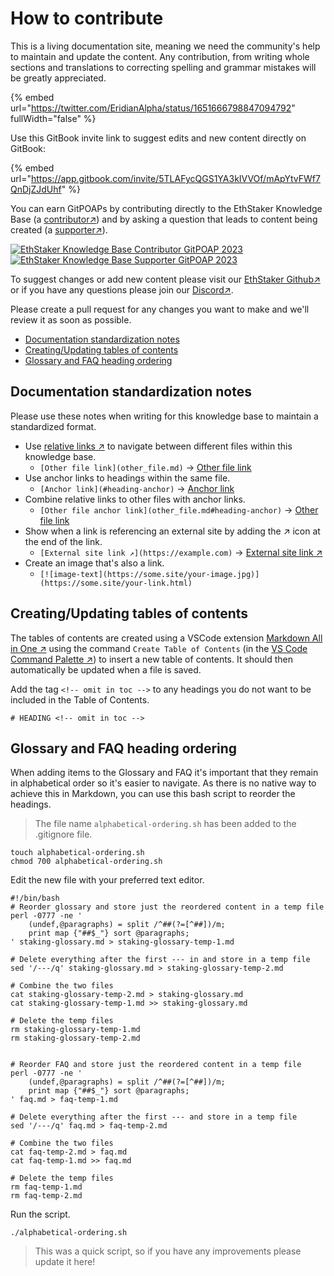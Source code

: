 # How to contribute

This is a living documentation site, meaning we need the community's help to maintain and update the content. Any contribution, from writing whole sections and translations to correcting spelling and grammar mistakes will be greatly appreciated.

{% embed url="https://twitter.com/EridianAlpha/status/1651666798847094792" fullWidth="false" %}

Use this GitBook invite link to suggest edits and new content directly on GitBook:

{% embed url="https://app.gitbook.com/invite/5TLAFycQGS1YA3kIVVOf/mApYtvFWf7QnDjZJdUhf" %}

You can earn GitPOAPs by contributing directly to the EthStaker Knowledge Base (a [contributor↗](https://www.gitpoap.io/gp/881)) and by asking a question that leads to content being created (a [supporter↗](https://www.gitpoap.io/gp/923)).

[![EthStaker Knowledge Base Contributor GitPOAP 2023](https://www.gitpoap.io/\_next/image?url=https%3A%2F%2Fassets.poap.xyz%2Fgitpoap3a-2023-ethstaker-knowledge-base-contributor-2022-logo-1671596764627.png\&w=384\&q=75)](https://www.gitpoap.io/gp/881)[![EthStaker Knowledge Base Supporter GitPOAP 2023](https://www.gitpoap.io/\_next/image?url=https%3A%2F%2Fassets.poap.xyz%2F2023-ethstaker-knowledge-base-supporter-2022-logo-1672411990803.png\&w=384\&q=75)](https://www.gitpoap.io/gp/923)

To suggest changes or add new content please visit our [EthStaker Github↗](https://github.com/eth-educators/ethstaker-knowledgebase) or if you have any questions please join our [Discord↗](https://www.google.com/url?sa=t\&rct=j\&q=\&esrc=s\&source=web\&cd=\&cad=rja\&uact=8\&ved=2ahUKEwjpm6nC5K78AhUBi1wKHaxHCF8QFnoECAsQAQ\&url=https%3A%2F%2Fdiscord.com%2Finvite%2FucsTcA2wTq\&usg=AOvVaw0U61EK\_8NaT71SEZlw3aJS).&#x20;

Please create a pull request for any changes you want to make and we'll review it as soon as possible.

* [Documentation standardization notes](how-to-contribute.md#documentation-standardization-notes)
* [Creating/Updating tables of contents](how-to-contribute.md#creatingupdating-tables-of-contents)
* [Glossary and FAQ heading ordering](how-to-contribute.md#glossary-and-faq-heading-ordering)

## Documentation standardization notes

Please use these notes when writing for this knowledge base to maintain a standardized format.

* Use [relative links ↗](https://github.blog/2013-01-31-relative-links-in-markup-files/) to navigate between different files within this knowledge base.
  * `[Other file link](other_file.md)` → [Other file link](how-to-contribute.md)
* Use anchor links to headings within the same file.
  * `[Anchor link](#heading-anchor)` → [Anchor link](how-to-contribute.md#documentation-standardization-notes)
* Combine relative links to other files with anchor links.
  * `[Other file anchor link](other_file.md#heading-anchor)` → [Other file link](how-to-contribute.md#documentation-standardization-notes)
* Show when a link is referencing an external site by adding the ↗ icon at the end of the link.
  * `[External site link ↗](https://example.com)` → [External site link ↗](https://example.com)
* Create an image that's also a link.
  * `[![image-text](https://some.site/your-image.jpg)](https://some.site/your-link.html)`

## Creating/Updating tables of contents

The tables of contents are created using a VSCode extension [Markdown All in One ↗](https://marketplace.visualstudio.com/items?itemName=yzhang.markdown-all-in-one) using the command `Create Table of Contents` (in the [VS Code Command Palette ↗](https://code.visualstudio.com/docs/getstarted/userinterface#\_command-palette)) to insert a new table of contents. It should then automatically be updated when a file is saved.

Add the tag `<!-- omit in toc -->` to any headings you do not want to be included in the Table of Contents.

```
# HEADING <!-- omit in toc -->
```

## Glossary and FAQ heading ordering

When adding items to the Glossary and FAQ it's important that they remain in alphabetical order so it's easier to navigate. As there is no native way to achieve this in Markdown, you can use this bash script to reorder the headings.

> The file name `alphabetical-ordering.sh` has been added to the .gitignore file.

```
touch alphabetical-ordering.sh
chmod 700 alphabetical-ordering.sh
```

Edit the new file with your preferred text editor.

```
#!/bin/bash
# Reorder glossary and store just the reordered content in a temp file
perl -0777 -ne '
    (undef,@paragraphs) = split /^##(?=[^##])/m;
    print map {"##$_"} sort @paragraphs;
' staking-glossary.md > staking-glossary-temp-1.md

# Delete everything after the first --- in and store in a temp file
sed '/---/q' staking-glossary.md > staking-glossary-temp-2.md

# Combine the two files
cat staking-glossary-temp-2.md > staking-glossary.md
cat staking-glossary-temp-1.md >> staking-glossary.md

# Delete the temp files
rm staking-glossary-temp-1.md
rm staking-glossary-temp-2.md


# Reorder FAQ and store just the reordered content in a temp file
perl -0777 -ne '
    (undef,@paragraphs) = split /^##(?=[^##])/m;
    print map {"##$_"} sort @paragraphs;
' faq.md > faq-temp-1.md

# Delete everything after the first --- and store in a temp file
sed '/---/q' faq.md > faq-temp-2.md

# Combine the two files
cat faq-temp-2.md > faq.md
cat faq-temp-1.md >> faq.md

# Delete the temp files
rm faq-temp-1.md
rm faq-temp-2.md
```

Run the script.

```
./alphabetical-ordering.sh
```

> This was a quick script, so if you have any improvements please update it here!
